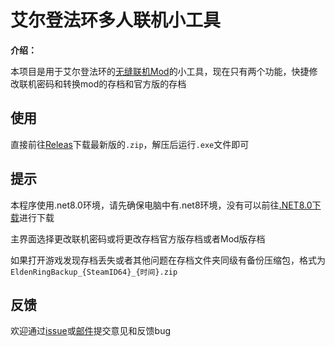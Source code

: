 # 艾尔登法环多人联机小工具

**介绍：** 

本项目是用于艾尔登法环的[无缝联机Mod](https://www.nexusmods.com/eldenring/mods/510)的小工具，现在只有两个功能，快捷修改联机密码和转换mod的存档和官方版的存档

## 使用

直接前往[Releas](https://github.com/HeTongRe4per/EldenRingSeamlessCoopTool/releases)下载最新版的`.zip`，解压后运行`.exe`文件即可

## 提示

本程序使用.net8.0环境，请先确保电脑中有.net8环境，没有可以前往[.NET8.0下载](https://dotnet.microsoft.com/zh-cn/download/dotnet/8.0)进行下载

主界面选择更改联机密码或将更改存档官方版存档或者Mod版存档

如果打开游戏发现存档丢失或者其他问题在存档文件夹同级有备份压缩包，格式为`EldenRingBackup_{SteamID64}_{时间}.zip`

## 反馈

欢迎通过[issue](https://github.com/HeTongRe4per/EldenRingSeamlessCoopTool/issues)或[邮件](mailto:zhang_zlf@outlook.com)提交意见和反馈bug
